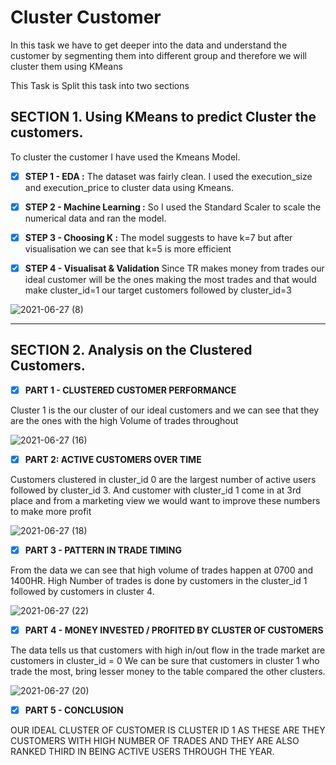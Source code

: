 # Cluster Customer

In this task we have to get deeper into the data and understand the customer by segmenting them into different group and therefore we will cluster them using KMeans

This Task is Split this task into two sections 

## SECTION 1. Using KMeans to predict Cluster the customers. 

To cluster the customer I have used the Kmeans Model.

- [X] **STEP 1 - EDA :** 
The dataset was fairly clean.
I used the execution_size and execution_price to cluster data using Kmeans.

- [X] **STEP 2 - Machine Learning :**
So I used the Standard Scaler to scale the numerical data and ran the model. 

- [X] **STEP 3 - Choosing K :**
The model suggests to have k=7 but after visualisation we can see that k=5 is more efficient

- [X] **STEP 4 - Visualisat & Validation**
Since TR makes money from trades our ideal customer will be the ones making the most trades and that would make cluster_id=1 our target customers followed by cluster_id=3 

![2021-06-27 (8)](https://user-images.githubusercontent.com/81169091/123558250-8c5df980-d795-11eb-9351-aeb5c49a59b0.png)


--------------------------------------------------------------------------------------------------------------------------------------------------------------------------


## SECTION 2. Analysis on the Clustered Customers.
 

- [X] **PART 1 - CLUSTERED CUSTOMER PERFORMANCE**

Cluster 1 is the our cluster of our ideal customers and we can see that they are the ones with the high Volume of trades throughout 

![2021-06-27 (16)](https://user-images.githubusercontent.com/81169091/123558280-bfa08880-d795-11eb-8f46-da2a4decce26.png)




- [X] **PART 2: ACTIVE CUSTOMERS OVER TIME**

Customers clustered in cluster_id 0 are the largest number of active users followed by cluster_id 3.
And customer with cluster_id 1 come in at 3rd place and from a marketing view we would want to improve these numbers to make more profit

![2021-06-27 (18)](https://user-images.githubusercontent.com/81169091/123558309-e363ce80-d795-11eb-94c5-02515aa5881b.png)




- [X] **PART 3 - PATTERN IN TRADE TIMING**

From the data we can see that high volume of trades happen at 0700 and 1400HR.
High Number of trades is done by customers in the cluster_id 1 followed by customers in cluster 4. 

![2021-06-27 (22)](https://user-images.githubusercontent.com/81169091/123558340-f8406200-d795-11eb-89a6-bd286108202b.png)




- [X] **PART 4 - MONEY INVESTED / PROFITED BY CLUSTER OF CUSTOMERS**


The data tells us that customers with high in/out flow in the trade market are customers in cluster_id = 0
We can be sure that customers in cluster 1 who trade the most, bring lesser money to the table compared the other clusters. 

![2021-06-27 (20)](https://user-images.githubusercontent.com/81169091/123558362-10b07c80-d796-11eb-88cb-d677c456be91.png)




- [X] **PART 5 - CONCLUSION**

OUR IDEAL CLUSTER OF CUSTOMER IS CLUSTER ID 1 AS THESE ARE THEY CUSTOMERS WITH HIGH NUMBER OF TRADES AND THEY ARE ALSO RANKED THIRD IN BEING ACTIVE USERS THROUGH THE YEAR.





